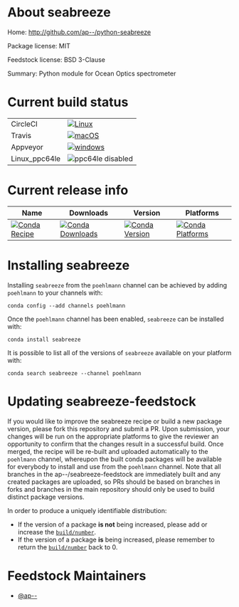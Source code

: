 About seabreeze
===============

Home: http://github.com/ap--/python-seabreeze

Package license: MIT

Feedstock license: BSD 3-Clause

Summary: Python module for Ocean Optics spectrometer



Current build status
====================


<table><tr>
    <td>CircleCI</td>
    <td>
      <a href="https://circleci.com/gh/ap--/python-seabreeze-feedstock">
        <img alt="Linux" src="https://img.shields.io/circleci/project/github/ap--/python-seabreeze-feedstock/master.svg?label=Linux">
      </a>
    </td>
  </tr><tr>
    <td>Travis</td>
    <td>
      <a href="https://travis-ci.org/ap--/python-seabreeze-feedstock">
        <img alt="macOS" src="https://img.shields.io/travis/ap--/python-seabreeze-feedstock/master.svg?label=macOS">
      </a>
    </td>
  </tr><tr>
    <td>Appveyor</td>
    <td>
      <a href="https://ci.appveyor.com/project/ap--/python-seabreeze-feedstock/branch/master">
        <img alt="windows" src="https://img.shields.io/appveyor/ci/ap--/python-seabreeze-feedstock/master.svg?label=Windows">
      </a>
    </td>
  </tr>
  <tr>
    <td>Linux_ppc64le</td>
    <td>
      <img src="https://img.shields.io/badge/ppc64le-disabled-lightgrey.svg" alt="ppc64le disabled">
    </td>
  </tr>
</table>

Current release info
====================

| Name | Downloads | Version | Platforms |
| --- | --- | --- | --- |
| [![Conda Recipe](https://img.shields.io/badge/recipe-seabreeze-green.svg)](https://anaconda.org/poehlmann/seabreeze) | [![Conda Downloads](https://img.shields.io/conda/dn/poehlmann/seabreeze.svg)](https://anaconda.org/poehlmann/seabreeze) | [![Conda Version](https://img.shields.io/conda/vn/poehlmann/seabreeze.svg)](https://anaconda.org/poehlmann/seabreeze) | [![Conda Platforms](https://img.shields.io/conda/pn/poehlmann/seabreeze.svg)](https://anaconda.org/poehlmann/seabreeze) |

Installing seabreeze
====================

Installing `seabreeze` from the `poehlmann` channel can be achieved by adding `poehlmann` to your channels with:

```
conda config --add channels poehlmann
```

Once the `poehlmann` channel has been enabled, `seabreeze` can be installed with:

```
conda install seabreeze
```

It is possible to list all of the versions of `seabreeze` available on your platform with:

```
conda search seabreeze --channel poehlmann
```




Updating seabreeze-feedstock
============================

If you would like to improve the seabreeze recipe or build a new
package version, please fork this repository and submit a PR. Upon submission,
your changes will be run on the appropriate platforms to give the reviewer an
opportunity to confirm that the changes result in a successful build. Once
merged, the recipe will be re-built and uploaded automatically to the
`poehlmann` channel, whereupon the built conda packages will be available for
everybody to install and use from the `poehlmann` channel.
Note that all branches in the ap--/seabreeze-feedstock are
immediately built and any created packages are uploaded, so PRs should be based
on branches in forks and branches in the main repository should only be used to
build distinct package versions.

In order to produce a uniquely identifiable distribution:
 * If the version of a package **is not** being increased, please add or increase
   the [``build/number``](https://conda.io/docs/user-guide/tasks/build-packages/define-metadata.html#build-number-and-string).
 * If the version of a package **is** being increased, please remember to return
   the [``build/number``](https://conda.io/docs/user-guide/tasks/build-packages/define-metadata.html#build-number-and-string)
   back to 0.

Feedstock Maintainers
=====================

* [@ap--](https://github.com/ap--/)

